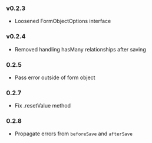 ### v0.2.3

  * Loosened FormObjectOptions interface

### v0.2.4

  * Removed handling hasMany relationships after saving

### 0.2.5

  * Pass error outside of form object

### 0.2.7

  * Fix .resetValue method

### 0.2.8

  * Propagate errors from `beforeSave` and `afterSave`
